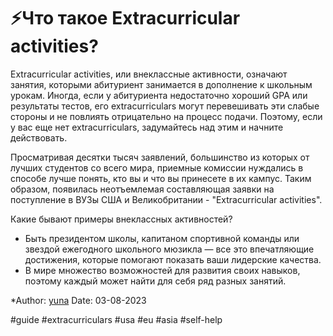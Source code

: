 # ⚡️Что такое Extracurricular activities?

Extracurricular activities, или внеклассные активности, означают занятия, которыми абитуриент занимается в дополнение к школьным урокам. Иногда, если у абитуриента недостаточно хороший GPA или результаты тестов, его extracurriculars могут перевешивать эти слабые стороны и не повлиять отрицательно на процесс подачи. Поэтому, если у вас еще нет extracurriculars, задумайтесь над этим и начните действовать.

Просматривая десятки тысяч заявлений, большинство из которых от лучших студентов со всего мира, приемные комиссии нуждались в способе лучше понять, кто вы и что вы принесете в их кампус. Таким образом, появилась неотъемлемая составляющая заявки на поступление в ВУЗы США и Великобритании - "Extracurricular activities".

Какие бывают примеры внеклассных активностей?
- Быть президентом школы, капитаном спортивной команды или звездой ежегодного школьного мюзикла — все это впечатляющие достижения, которые помогают показать ваши лидерские качества.
- В мире множество возможностей для развития своих навыков, поэтому каждый может найти для себя ряд разных занятий.

*Author: [yuna](https://t.me/auilt)
Date: 03-08-2023

#guide
#extracurriculars
#usa
#eu
#asia
#self-help